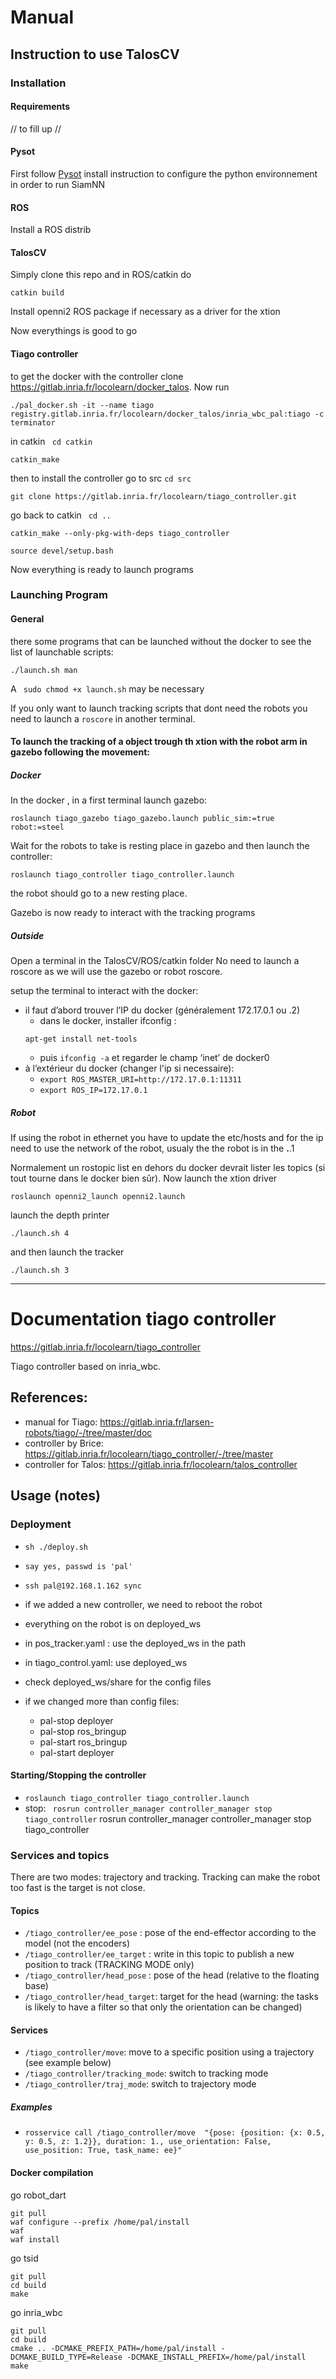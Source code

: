 # Manual

## Instruction to use TalosCV


### Installation
#### Requirements
// to fill up //

#### Pysot
First follow [Pysot](https://github.com/STVIR/pysot/blob/master/INSTALL.md) install instruction to configure the python environnement in order to run SiamNN

#### ROS

Install a ROS distrib

####  TalosCV

Simply clone this repo and in ROS/catkin do

```
catkin build
```

Install openni2 ROS package if necessary as a driver for the xtion

Now everythings is good to go


#### Tiago controller
to get the docker with the controller clone https://gitlab.inria.fr/locolearn/docker_talos.
Now run
```
./pal_docker.sh -it --name tiago registry.gitlab.inria.fr/locolearn/docker_talos/inria_wbc_pal:tiago -c terminator
```
in catkin ``` cd catkin```
```
catkin_make
```
then to install the controller
go to src ```cd src```

```
git clone https://gitlab.inria.fr/locolearn/tiago_controller.git
```
go back to catkin ``` cd ..```
```
catkin_make --only-pkg-with-deps tiago_controller
```
```
source devel/setup.bash
```

Now everything is ready to launch programs



### Launching Program
#### General

there some programs that can be launched without the docker 
to see the list of launchable scripts:
```
./launch.sh man
```
A ``` sudo chmod +x launch.sh``` may be necessary

If you only want to launch tracking scripts that dont need the robots you need to launch a ``` roscore ``` in another terminal.

#### To launch the tracking of a object trough th xtion with the robot arm in gazebo following the movement:
##### Docker
In the docker , in a first terminal launch gazebo:
```
roslaunch tiago_gazebo tiago_gazebo.launch public_sim:=true robot:=steel
```

Wait for the robots to take is resting place in gazebo and then launch the controller:

```
roslaunch tiago_controller tiago_controller.launch
```

the robot should go to a new resting place.

Gazebo is now ready to interact with the tracking programs

##### Outside
Open a terminal in the TalosCV/ROS/catkin folder
No need to launch a roscore as we will use the gazebo or robot roscore.

setup the terminal to interact with the docker:

- il faut d’abord trouver l’IP du docker (généralement 172.17.0.1 ou .2)
  - dans le docker, installer ifconfig : 
  ```
  apt-get install net-tools
  ```
  - puis ``` ifconfig -a ``` et regarder le champ ‘inet’ de docker0
- à l’extérieur du docker (changer l'ip si necessaire):
  - ``` export ROS_MASTER_URI=http://172.17.0.1:11311 ``` 
  - ``` export ROS_IP=172.17.0.1 ```


##### Robot
If using the robot in ethernet you have to update the etc/hosts
and for the ip need to use the network of the robot, usualy the the robot is in the ****.****.1

 Normalement un rostopic list en dehors du docker devrait lister les topics (si tout tourne dans le docker bien sûr).
Now launch the xtion driver
```
roslaunch openni2_launch openni2.launch
```
launch the depth printer
```
./launch.sh 4
```
and then launch the tracker
```
./launch.sh 3
```

***
# Documentation tiago controller



https://gitlab.inria.fr/locolearn/tiago_controller

Tiago controller based on inria_wbc.

## References:
- manual for Tiago: https://gitlab.inria.fr/larsen-robots/tiago/-/tree/master/doc
- controller by Brice: https://gitlab.inria.fr/locolearn/tiago_controller/-/tree/master 
- controller for Talos: https://gitlab.inria.fr/locolearn/talos_controller 

## Usage (notes)


### Deployment
- `sh ./deploy.sh` 
- `say yes, passwd is 'pal'`
- `ssh pal@192.168.1.162 sync`
- if we added a new controller, we need to reboot the robot

- everything on the robot is on deployed_ws
- in pos_tracker.yaml : use the deployed_ws in the path
- in tiago_control.yaml: use deployed_ws
- check deployed_ws/share for the config files
- if we changed more than config files:

  - pal-stop deployer
  - pal-stop ros_bringup
  - pal-start ros_bringup
  - pal-start deployer

#### Starting/Stopping the controller
- `roslaunch tiago_controller tiago_controller.launch` 
- stop: ` rosrun controller_manager controller_manager stop tiago_controller`
rosrun controller_manager controller_manager stop tiago_controller




### Services and topics
There are two modes: trajectory and tracking. Tracking can make the robot too fast is the target is not close.
#### Topics
- `/tiago_controller/ee_pose` : pose of the end-effector according to the model (not the encoders)
- `/tiago_controller/ee_target` : write in this topic to publish a new position to track (TRACKING MODE only)
- `/tiago_controller/head_pose` : pose of the head (relative to the floating base)
- `/tiago_controller/head_target`: target for the head (warning: the tasks is likely to have a filter so that only the orientation can be changed)
#### Services
- `/tiago_controller/move`: move to a specific position using a trajectory (see example below) 
- `/tiago_controller/tracking_mode`: switch to tracking mode
- `/tiago_controller/traj_mode`: switch to trajectory mode




##### Examples
- `rosservice call /tiago_controller/move  "{pose: {position: {x: 0.5, y: 0.5, z: 1.2}}, duration: 1., use_orientation: False, use_position: True, task_name: ee}" ` 

#### Docker compilation


go robot_dart
```
git pull
waf configure --prefix /home/pal/install
waf 
waf install
```
go tsid
```
git pull
cd build
make
```
go inria_wbc
```
git pull
cd build
cmake .. -DCMAKE_PREFIX_PATH=/home/pal/install -DCMAKE_BUILD_TYPE=Release -DCMAKE_INSTALL_PREFIX=/home/pal/install
make
```








